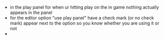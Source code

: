 - in the play panel for when ur hitting play on the in game nothing actually appears in the panel
- for the editor option "use play panel" have a check mark (or no check mark) appear next to the option so you know whether you are using it or not
- 